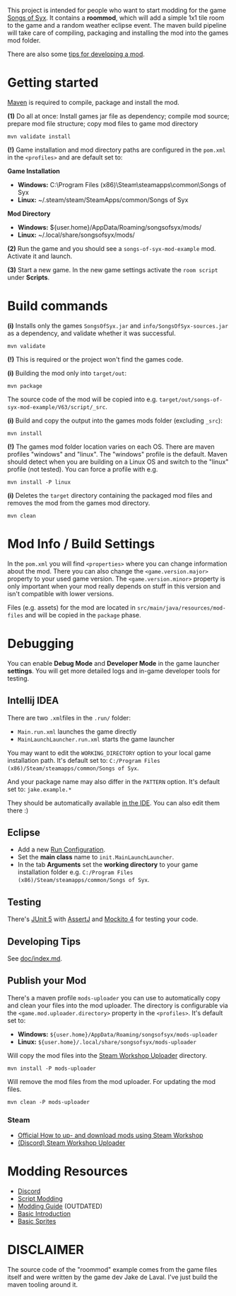 This project is intended for people who want to start modding for the game [Songs of Syx](https://store.steampowered.com/app/1162750/Songs_of_Syx/).
It contains a **roommod**, which will add a simple 1x1 tile room to the game and a random weather eclipse event.
The maven build pipeline will take care of compiling, packaging and installing the mod into the games mod folder.

There are also some [tips for developing a mod](/doc/index.md).

# Getting started

[Maven](https://maven.apache.org/) is required to compile, package and install the mod.

**(1)** Do all at once: Install games jar file as dependency; compile mod source; prepare mod file structure; copy mod files to game mod directory
```
mvn validate install
```

**(!)** Game installation and mod directory paths are configured in the `pom.xml` in the `<profiles>` and are default set to:

**Game Installation**
* **Windows:** C:\Program Files (x86)\Steam\steamapps\common\Songs of Syx
* **Linux:** ~/.steam/steam/SteamApps/common/Songs of Syx

**Mod Directory**
* **Windows:** ${user.home}/AppData/Roaming/songsofsyx/mods/
* **Linux:** ~/.local/share/songsofsyx/mods/


**(2)** Run the game and you should see a `songs-of-syx-mod-example` mod. Activate it and launch.

**(3)** Start a new game. In the new game settings activate the `room script` under **Scripts**.

# Build commands

**(i)** Installs only the games `SongsOfSyx.jar` and `info/SongsOfSyx-sources.jar` as a dependency, and validate whether it was successful.
```
mvn validate
```

**(!)** This is required or the project won't find the games code.

**(i)** Building the mod only into `target/out`:
```
mvn package
```

The source code of the mod will be copied into e.g. `target/out/songs-of-syx-mod-example/V63/script/_src`.

**(i)** Build and copy the output into the games mods folder (excluding `_src`):
```
mvn install
```

**(!)** The games mod folder location varies on each OS. There are maven profiles "windows" and "linux". The "windows" profile is the default.
Maven should detect when you are building on a Linux OS and switch to the "linux" profile (not tested).
You can force a profile with e.g.

```
mvn install -P linux
```

**(i)** Deletes the `target` directory containing the packaged mod files and removes the mod from the games mod directory.
```
mvn clean
```

# Mod Info / Build Settings

In the `pom.xml` you will find `<properties>` where you can change information about the mod.
There you can also change the `<game.version.major>` property to your used game version. 
The `<game.version.minor>` property is only important when your mod really depends on stuff in this version and isn't compatible with lower versions.

Files (e.g. assets) for the mod are located in `src/main/java/resources/mod-files` and will be copied in the `package` phase.

# Debugging

You can enable **Debug Mode** and **Developer Mode** in the game launcher **settings**. 
You will get more detailed logs and in-game developer tools for testing.

## Intellij IDEA

There are two `.xml`files in the `.run/` folder:

* `Main.run.xml` launches the game directly
* `MainLaunchLauncher.run.xml` starts the game launcher

You may want to edit the `WORKING_DIRECTORY` option to your local game installation path.
It's default set to: `C:/Program Files (x86)/Steam/steamapps/common/Songs of Syx`.

And your package name may also differ in the `PATTERN` option.
It's default set to: `jake.example.*`

They should be automatically available [in the IDE](https://www.jetbrains.com/help/idea/run-debug-configuration.html). 
You can also edit them there :)

## Eclipse

* Add a new [Run Configuration](https://www.subjectcoach.com/tutorials/detail/contents/beginners-guide-to-eclipse-ide/chapter/working-with-run-configurations).
* Set the **main class** name to `init.MainLaunchLauncher`.
* In the tab **Arguments** set the **working directory** to your game installation folder e.g. `C:/Program Files (x86)/Steam/steamapps/common/Songs of Syx`.

## Testing

There's [JUnit 5](https://junit.org/junit5/) with [AssertJ](https://assertj.github.io/doc/) and [Mockito 4](https://site.mockito.org/) for testing your code.

## Developing Tips

See [doc/index.md](doc/index.md).

## Publish your Mod

There's a maven profile `mods-uploader` you can use to automatically copy and clean your files into the mod uploader.
The directory is configurable via the `<game.mod.uploader.directory>` property in the `<profiles>`. It's default set to:

* **Windows:** `${user.home}/AppData/Roaming/songsofsyx/mods-uploader`
* **Linux:** `${user.home}/.local/share/songsofsyx/mods-uploader`

Will copy the mod files into the [Steam Workshop Uploader](https://cdn.discordapp.com/attachments/664478122347069441/1023961932476186704/Songs_of_Syx_Workshop_Uploader.zip) directory.

```
mvn install -P mods-uploader
```

Will remove the mod files from the mod uploader. For updating the mod files.

```
mvn clean -P mods-uploader
```

### Steam

* [Official How to up- and download mods using Steam Workshop](https://steamcommunity.com/sharedfiles/filedetails/?id=2229540768)
* [(Discord) Steam Workshop Uploader](https://cdn.discordapp.com/attachments/664478122347069441/1023961932476186704/Songs_of_Syx_Workshop_Uploader.zip)

# Modding Resources

* [Discord](https://discord.com/eacfCuE)
* [Script Modding](https://docs.google.com/document/d/1FVOtfr3Y-cxH2Gw-i-OqW3Vbp0MPJp0xSyQ80UoCABE/edit)
* [Modding Guide](https://drive.google.com/file/d/1_OesG68HtJ4CwyHK7M72hQDOaCjeqgqT/view) (OUTDATED)
* [Basic Introduction](https://songsofsyx.old.mod.io/guides/introduction-adding-a-resource)
* [Basic Sprites](https://songsofsyx.old.mod.io/guides/basics-sprites)

# DISCLAIMER

The source code of the "roommod" example comes from the game files itself and were written by the game dev Jake de Laval.
I've just build the maven tooling around it.


